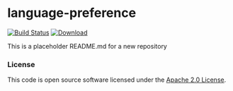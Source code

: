 
# language-preference

[![Build Status](https://travis-ci.org/hmrc/language-preference.svg?branch=master)](https://travis-ci.org/hmrc/language-preference) [ ![Download](https://api.bintray.com/packages/hmrc/releases/language-preference/images/download.svg) ](https://bintray.com/hmrc/releases/language-preference/_latestVersion)

This is a placeholder README.md for a new repository

### License

This code is open source software licensed under the [Apache 2.0 License]("http://www.apache.org/licenses/LICENSE-2.0.html").
    